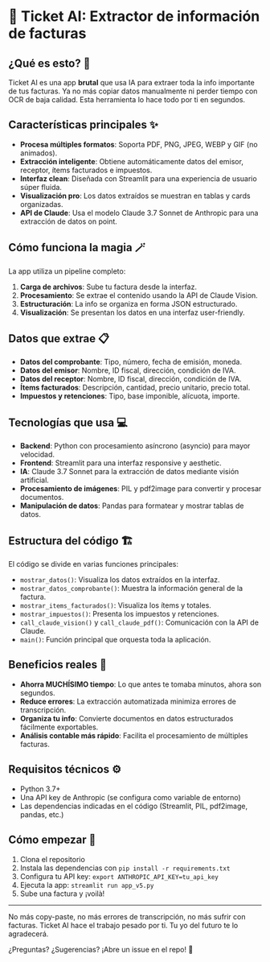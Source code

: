 # 📄 Ticket AI: Extractor de información de facturas

## ¿Qué es esto? 🤔

Ticket AI es una app **brutal** que usa IA para extraer toda la info importante de tus facturas. Ya no más copiar datos manualmente ni perder tiempo con OCR de baja calidad. Esta herramienta lo hace todo por ti en segundos.

## Características principales ✨

- **Procesa múltiples formatos**: Soporta PDF, PNG, JPEG, WEBP y GIF (no animados).
- **Extracción inteligente**: Obtiene automáticamente datos del emisor, receptor, ítems facturados e impuestos.
- **Interfaz clean**: Diseñada con Streamlit para una experiencia de usuario súper fluida.
- **Visualización pro**: Los datos extraídos se muestran en tablas y cards organizadas.
- **API de Claude**: Usa el modelo Claude 3.7 Sonnet de Anthropic para una extracción de datos on point.

## Cómo funciona la magia 🪄

La app utiliza un pipeline completo:

1. **Carga de archivos**: Sube tu factura desde la interfaz.
2. **Procesamiento**: Se extrae el contenido usando la API de Claude Vision.
3. **Estructuración**: La info se organiza en forma JSON estructurado.
4. **Visualización**: Se presentan los datos en una interfaz user-friendly.

## Datos que extrae 📋

- **Datos del comprobante**: Tipo, número, fecha de emisión, moneda.
- **Datos del emisor**: Nombre, ID fiscal, dirección, condición de IVA.
- **Datos del receptor**: Nombre, ID fiscal, dirección, condición de IVA.
- **Ítems facturados**: Descripción, cantidad, precio unitario, precio total.
- **Impuestos y retenciones**: Tipo, base imponible, alícuota, importe.

## Tecnologías que usa 💻

- **Backend**: Python con procesamiento asíncrono (asyncio) para mayor velocidad.
- **Frontend**: Streamlit para una interfaz responsive y aesthetic.
- **IA**: Claude 3.7 Sonnet para la extracción de datos mediante visión artificial.
- **Procesamiento de imágenes**: PIL y pdf2image para convertir y procesar documentos.
- **Manipulación de datos**: Pandas para formatear y mostrar tablas de datos.

## Estructura del código 🏗️

El código se divide en varias funciones principales:

- `mostrar_datos()`: Visualiza los datos extraídos en la interfaz.
- `mostrar_datos_comprobante()`: Muestra la información general de la factura.
- `mostrar_items_facturados()`: Visualiza los ítems y totales.
- `mostrar_impuestos()`: Presenta los impuestos y retenciones.
- `call_claude_vision()` y `call_claude_pdf()`: Comunicación con la API de Claude.
- `main()`: Función principal que orquesta toda la aplicación.

## Beneficios reales 🚀

- **Ahorra MUCHÍSIMO tiempo**: Lo que antes te tomaba minutos, ahora son segundos.
- **Reduce errores**: La extracción automatizada minimiza errores de transcripción.
- **Organiza tu info**: Convierte documentos en datos estructurados fácilmente exportables.
- **Análisis contable más rápido**: Facilita el procesamiento de múltiples facturas.

## Requisitos técnicos ⚙️

- Python 3.7+
- Una API key de Anthropic (se configura como variable de entorno)
- Las dependencias indicadas en el código (Streamlit, PIL, pdf2image, pandas, etc.)

## Cómo empezar 🚀

1. Clona el repositorio
2. Instala las dependencias con `pip install -r requirements.txt`
3. Configura tu API key: `export ANTHROPIC_API_KEY=tu_api_key`
4. Ejecuta la app: `streamlit run app_v5.py`
5. Sube una factura y ¡voilà! 

---

No más copy-paste, no más errores de transcripción, no más sufrir con facturas. Ticket AI hace el trabajo pesado por ti. Tu yo del futuro te lo agradecerá.

¿Preguntas? ¿Sugerencias? ¡Abre un issue en el repo! 👾
